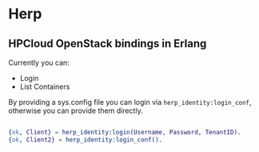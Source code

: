 Herp
====

HPCloud OpenStack bindings in Erlang
------------------------------------

Currently you can:

* Login
* List Containers

By providing a sys.config file you can login via
`herp_identity:login_conf`, otherwise you can provide them directly.

```erlang

{ok, Client} = herp_identity:login(Username, Password, TenantID).
{ok, Client2} = herp_identity:login_conf().
```
